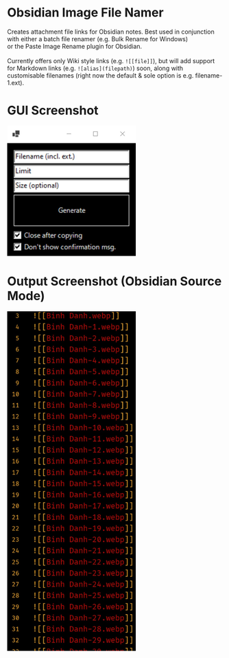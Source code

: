 # Obsidian Image File Namer

Creates attachment file links for Obsidian notes. Best used in conjunction with either a batch file renamer (e.g. Bulk Rename for Windows)<br>
or the Paste Image Rename plugin for Obsidian.<br><br>
Currently offers only Wiki style links (e.g. `![[file]]`), but will add support for Markdown links (e.g. `![alias](filepath)`) soon, along with<br>
customisable filenames (right now the default & sole option is e.g. filename-1.ext).

# GUI Screenshot
<img src="Assets/Screenshot.jpg" alt="Image" width="300">

# Output Screenshot (Obsidian Source Mode)
<img src="Assets/Screenshot-1.jpg" alt="Image" width="300">
